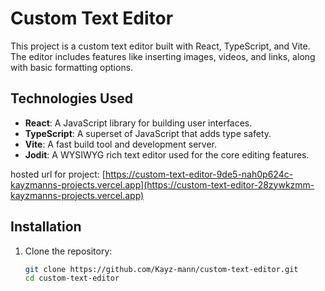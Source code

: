 # Custom Text Editor

This project is a custom text editor built with React, TypeScript, and Vite. The editor includes features like inserting images, videos, and links, along with basic formatting options.

## Technologies Used

- **React**: A JavaScript library for building user interfaces.
- **TypeScript**: A superset of JavaScript that adds type safety.
- **Vite**: A fast build tool and development server.
- **Jodit**: A WYSIWYG rich text editor used for the core editing features.

hosted url for project: [https://custom-text-editor-9de5-nah0p624c-kayzmanns-projects.vercel.app](https://custom-text-editor-28zywkzmm-kayzmanns-projects.vercel.app)

## Installation

1. Clone the repository:

   ```bash
   git clone https://github.com/Kayz-mann/custom-text-editor.git
   cd custom-text-editor
   ```
